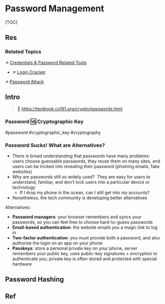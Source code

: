 # Password Management

[TOC]



## Res
### Related Topics
↗ [Credentials & Password Related Tools](../../☠️%20Kill%20Chain/Credentials%20&%20Password%20Related%20Tools/Credentials%20&%20Password%20Related%20Tools.md)
- ↗ [Login Cracker](../../☠️%20Kill%20Chain/Credentials%20&%20Password%20Related%20Tools/Login%20Cracker/Login%20Cracker.md)

↗ [Password Attack](../../⛈️%20Risk%20Management/🐗%20Cybersecurity%20Threats%20&%20Attacks/Password%20Attack/Password%20Attack.md)



## Intro
> 🔗 https://textbook.cs161.org/crypto/passwords.html


### Password 🆚 Cryptographic Key
#password #cryptographic_key #cryptography 


### Password Sucks! What are Alternatives?
- There is broad understanding that passwords have many problems: users choose guessable passwords, they reuse them on many sites, and users can be tricked into revealing their password (phishing emails, fake websites)
- Why are passwords still so widely used?  They are easy for users to understand, familiar, and don't lock users into a particular device or technology
	- If I drop my phone in the ocean, can I still get into my accounts?
- Nonetheless, the tech community is developing better alternatives

Alternatives:
- **Password managers**: your browser remembers and syncs your passwords, so you can feel free to choose hard-to-guess passwords
- **Email-based authentication**: the website emails you a magic link to log in
- **Two-factor authentication**: you must provide both a password, and also authorize the login on an app on your phone
- **Passkeys**: store a personal private key on your phone, server remembers your public key, uses public-key signatures + encryption to authenticate you; private key is often stored and protected with special hardware



## Password Hashing



## Ref
